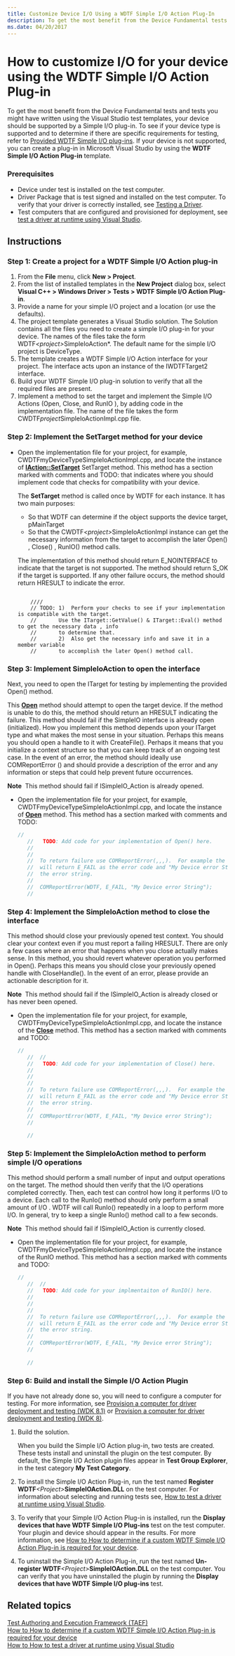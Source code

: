 ```yaml
---
title: Customize Device I/O Using a WDTF Simple I/O Action Plug-In
description: To get the most benefit from the Device Fundamental tests and tests you might have written using the Visual Studio test templates, your device should be supported by a Simple I/O plug-in.
ms.date: 04/20/2017
---
```


# How to customize I/O for your device using the WDTF Simple I/O Action Plug-in


To get the most benefit from the Device Fundamental tests and tests you might have written using the Visual Studio test templates, your device should be supported by a Simple I/O plug-in. To see if your device type is supported and to determine if there are specific requirements for testing, refer to [Provided WDTF Simple I/O plug-ins](provided-wdtf-simpleio-plug-ins.md). If your device is not supported, you can create a plug-in in Microsoft Visual Studio by using the **WDTF Simple I/O Action Plug-in** template.

### Prerequisites

-   Device under test is installed on the test computer.
-   Driver Package that is test signed and installed on the test computer. To verify that your driver is correctly installed, see [Testing a Driver](/windows-hardware/drivers/develop/testing-a-driver).
-   Test computers that are configured and provisioned for deployment, see [test a driver at runtime using Visual Studio](/windows-hardware/drivers/develop/test-a-driver-package).

## Instructions

### <a href="" id="create-a-project-for-a-wdtf-simple-i-o-action-plug-in-"></a>Step 1: Create a project for a WDTF Simple I/O Action plug-in

1. From the **File** menu, click **New &gt; Project**.
2. From the list of installed templates in the **New Project** dialog box, select **Visual C++ &gt; Windows Driver &gt; Tests &gt; WDTF Simple I/O Action Plug-in**.
3. Provide a name for your simple I/O project and a location (or use the defaults).
4. The project template generates a Visual Studio solution. The Solution contains all the files you need to create a simple I/O plug-in for your device. The names of the files take the form WDTF<em>&lt;project&gt;</em>SimpleIoAction\*. The default name for the simple I/O project is DeviceType.
5. The template creates a WDTF Simple I/O Action interface for your project. The interface acts upon an instance of the IWDTFTarget2 interface.
6. Build your WDTF Simple I/O plug-in solution to verify that all the required files are present.
7. Implement a method to set the target and implement the Simple I/O Actions (Open, Close, and RunIO ), by adding code in the implementation file. The name of the file takes the form CWDTF*project*SimpleIoActionImpl.cpp file.

### <a href="" id="implement-the-settarget-method-for-your-device"></a>Step 2: Implement the SetTarget method for your device

- Open the implementation file for your project, for example, CWDTFmyDeviceTypeSimpleIoActionImpl.cpp, and locate the instance of [**IAction::SetTarget**](/windows-hardware/drivers/ddi/wdtf/nf-wdtf-iaction-settarget) SetTarget method. This method has a section marked with comments and TODO: that indicates where you should implement code that checks for compatibility with your device.

  The **SetTarget** method is called once by WDTF for each instance. It has two main purposes:

  - So that WDTF can determine if the object supports the device target, pMainTarget
  - So that the CWDTF<em>&lt;project&gt;</em>SimpleIoActionImpl instance can get the necessary information from the target to accomplish the later Open() , Close() , RunIO() method calls.

  The implementation of this method should return E\_NOINTERFACE to indicate that the target is not supported. The method should return S\_OK if the target is supported. If any other failure occurs, the method should return HRESULT to indicate the error.

  ```ManagedCPlusPlus
       
      ////
      // TODO: 1)  Perform your checks to see if your implementation is compatible with the target.
      //       Use the ITarget::GetValue() & ITarget::Eval() method to get the necessary data , info 
      //       to determine that. 
      //       2)  Also get the necessary info and save it in a member variable 
      //       to accomplish the later Open() method call.
  ```

### <a href="" id="implement-simpleioaction-to-open-the-interface"></a>Step 3: Implement SimpleIoAction to open the interface

Next, you need to open the ITarget for testing by implementing the provided Open() method.

This [**Open**](/windows-hardware/drivers/ddi/wdtfinterfaces/nf-wdtfinterfaces-iwdtfsimpleioex2-open) method should attempt to open the target device. If the method is unable to do this, the method should return an HRESULT indicating the failure. This method should fail if the SimpleIO interface is already open (initialized). How you implement this method depends upon your ITarget type and what makes the most sense in your situation. Perhaps this means you should open a handle to it with CreateFile(). Perhaps it means that you initialize a context structure so that you can keep track of an ongoing test case. In the event of an error, the method should ideally use COMReportError () and should provide a description of the error and any information or steps that could help prevent future occurrences.

**Note**  This method should fail if ISimpleIO\_Action is already opened.

 

-   Open the implementation file for your project, for example, CWDTFmyDeviceTypeSimpleIoActionImpl.cpp, and locate the instance of [**Open**](/windows-hardware/drivers/ddi/wdtfinterfaces/nf-wdtfinterfaces-iwdtfsimpleioex2-open) method. This method has a section marked with comments and TODO:

    ```cpp
    //
       //   TODO: Add code for your implementation of Open() here.
       //
       //
       //  To return failure use COMReportError(,,,).  For example the following 
       //  will return E_FAIL as the error code and "My Device error String"  as
       //  the error string.
       //
       //  COMReportError(WDTF, E_FAIL, "My Device error String");
       //
    ```

### <a href="" id="implement-the-simpleioaction-method-to--close-the-interface"></a>Step 4: Implement the SimpleIoAction method to close the interface

This method should close your previously opened test context. You should clear your context even if you must report a failing HRESULT. There are only a few cases where an error that happens when you close actually makes sense. In this method, you should revert whatever operation you performed in Open(). Perhaps this means you should close your previously opened handle with CloseHandle(). In the event of an error, please provide an actionable description for it.

**Note**  This method should fail if the ISimpleIO\_Action is already closed or has never been opened.

 

-   Open the implementation file for your project, for example, CWDTFmyDeviceTypeSimpleIoActionImpl.cpp, and locate the instance of the [**Close**](/windows-hardware/drivers/ddi/wdtfinterfaces/nf-wdtfinterfaces-iwdtfsimpleioex2-close) method. This method has a section marked with comments and TODO:

    ```cpp
    //
       //  //
       //   TODO: Add code for your implementation of Close() here.
       //
       // 
       //
       //  To return failure use COMReportError(,,,).  For example the following 
       //  will return E_FAIL as the error code and "My Device error String"  as
       //  the error string.
       //
       //  COMReportError(WDTF, E_FAIL, "My Device error String");
       //
     
       //
    ```

### <a href="" id="implement-the-simpleioaction-method-to-perform-simple-i-o-operations-"></a>Step 5: Implement the SimpleIoAction method to perform simple I/O operations

This method should perform a small number of input and output operations on the target. The method should then verify that the I/O operations completed correctly. Then, each test can control how long it performs I/O to a device. Each call to the RunIo() method should only perform a small amount of I/O . WDTF will call RunIo() repeatedly in a loop to perform more I/O. In general, try to keep a single RunIo() method call to a few seconds.

**Note**  This method should fail if ISimpleIO\_Action is currently closed.

 

-   Open the implementation file for your project, for example, CWDTFmyDeviceTypeSimpleIoActionImpl.cpp, and locate the instance of the RunIO method. This method has a section marked with comments and TODO:

    ```cpp
    //
       //  //
       //   TODO: Add code for your implmentaiton of RunIO() here.
       //
       // 
       //
       //  To return failure use COMReportError(,,,).  For example the following 
       //  will return E_FAIL as the error code and "My Device error String"  as
       //  the error string.
       //
       //  COMReportError(WDTF, E_FAIL, "My Device error String");
       //
     
       //
    ```

### <a href="" id="build-and-install-the-simple-i-o-action-plugin-"></a>Step 6: Build and install the Simple I/O Action Plugin

If you have not already done so, you will need to configure a computer for testing. For more information, see [Provision a computer for driver deployment and testing (WDK 8.1)](../gettingstarted/provision-a-target-computer-wdk-8-1.md) or [Provision a computer for driver deployment and testing (WDK 8)](../gettingstarted/provision-a-target-computer-wdk-8-1.md).

1. Build the solution.

   When you build the Simple I/O Action plug-in, two tests are created. These tests install and uninstall the plugin on the test computer. By default, the Simple I/O Action plugin files appear in **Test Group Explorer**, in the test category **My Test Category**.

2. To install the Simple I/O Action Plug-in, run the test named **Register WDTF**<em>&lt;Project&gt;</em>**SimpleIOAction.DLL** on the test computer. For information about selecting and running tests see, [How to test a driver at runtime using Visual Studio](/windows-hardware/drivers/develop/test-a-driver-package).
3. To verify that your Simple I/O Action Plug-in is installed, run the **Display devices that have WDTF Simple I/O Plug-ins** test on the test computer. Your plugin and device should appear in the results. For more information, see [How to How to determine if a custom WDTF Simple I/O Action Plug-in is required for your device](test-your-device-to-see-if-you-need-to-customize-the-wdtf-simple-i-o-action-plug-in.md).
4. To uninstall the Simple I/O Action Plug-in, run the test named **Un-register WDTF**<em>&lt;Project&gt;</em>**SimpleIOAction.DLL** on the test computer. You can verify that you have uninstalled the plugin by running the **Display devices that have WDTF Simple I/O plug-ins** test.

## Related topics
[Test Authoring and Execution Framework (TAEF)](../taef/index.md)  
[How to How to determine if a custom WDTF Simple I/O Action Plug-in is required for your device](test-your-device-to-see-if-you-need-to-customize-the-wdtf-simple-i-o-action-plug-in.md)  
[How to How to test a driver at runtime using Visual Studio](/windows-hardware/drivers/develop/test-a-driver-package)
